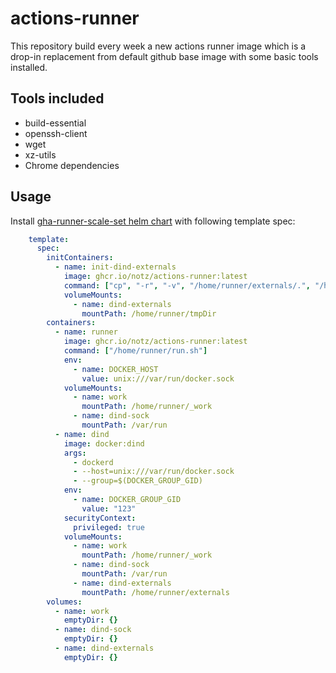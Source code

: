 # actions-runner

This repository build every week a new actions runner image which is a drop-in replacement from default github base image with some basic tools installed.

## Tools included
* build-essential
* openssh-client
* wget
* xz-utils
* Chrome dependencies

## Usage

Install [gha-runner-scale-set helm chart](https://docs.github.com/en/actions/hosting-your-own-runners/managing-self-hosted-runners-with-actions-runner-controller/deploying-runner-scale-sets-with-actions-runner-controller) with following template spec:

```yaml
    template:
      spec:
        initContainers:
          - name: init-dind-externals
            image: ghcr.io/notz/actions-runner:latest
            command: ["cp", "-r", "-v", "/home/runner/externals/.", "/home/runner/tmpDir/"]
            volumeMounts:
              - name: dind-externals
                mountPath: /home/runner/tmpDir
        containers:
          - name: runner
            image: ghcr.io/notz/actions-runner:latest
            command: ["/home/runner/run.sh"]
            env:
              - name: DOCKER_HOST
                value: unix:///var/run/docker.sock
            volumeMounts:
              - name: work
                mountPath: /home/runner/_work
              - name: dind-sock
                mountPath: /var/run
          - name: dind
            image: docker:dind
            args:
              - dockerd
              - --host=unix:///var/run/docker.sock
              - --group=$(DOCKER_GROUP_GID)
            env:
              - name: DOCKER_GROUP_GID
                value: "123"
            securityContext:
              privileged: true
            volumeMounts:
              - name: work
                mountPath: /home/runner/_work
              - name: dind-sock
                mountPath: /var/run
              - name: dind-externals
                mountPath: /home/runner/externals
        volumes:
          - name: work
            emptyDir: {}
          - name: dind-sock
            emptyDir: {}
          - name: dind-externals
            emptyDir: {}
```

